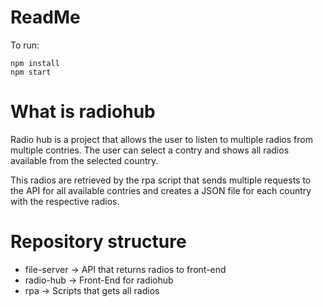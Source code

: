 # ReadMe

To run:
```
npm install
npm start
```
# What is radiohub
Radio hub is a project that allows the user to listen to multiple radios from multiple contries.
The user can select a contry and shows all radios available from the selected country.

This radios are retrieved by the rpa script that sends multiple requests to the API for all available contries and creates a JSON file for each country with the respective radios.

# Repository structure

* file-server -> API that returns radios to front-end 
* radio-hub -> Front-End for radiohub 
* rpa -> Scripts that gets all radios
